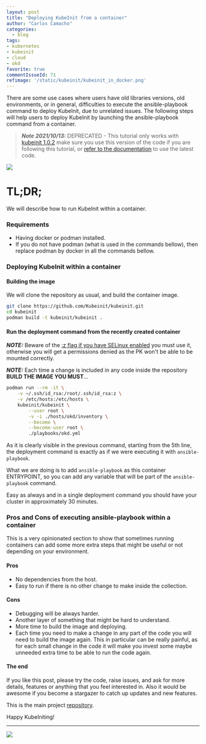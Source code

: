 ```yaml
---
layout: post
title: "Deploying KubeInit from a container"
author: "Carlos Camacho"
categories:
  - blog
tags:
- kubernetes
- kubeinit
- cloud
- okd
favorite: true
commentIssueId: 71
refimage: '/static/kubeinit/kubeinit_in_docker.png'
---
```


There are some use cases where users have old libraries versions,
old environments, or in general, difficulties to execute the
ansible-playbook command to deploy KubeInit, due to unrelated
issues. The following steps will help users to deploy KubeInit by
launching the ansible-playbook command from a container.

>  __*Note 2021/10/13:*__ DEPRECATED - This tutorial only works with
[kubeinit 1.0.2](https://github.com/Kubeinit/kubeinit/releases/tag/1.0.2) make
sure you use this version of the code if you are following this tutorial, or
[refer to the documentation](https://docs.kubeinit.org/) to use the latest code.

![](/static/kubeinit/kubeinit_in_docker.png)

# TL;DR;

We will describe how to run KubeInit within a container.


### Requirements

* Having docker or podman installed.
* If you do not have podman (what is used in the commands bellow),
  then replace podman by docker in all the commands bellow.

### Deploying KubeInit within a container

#### Building the image

We will clone the repository as usual, and build the container image.

```bash
git clone https://github.com/Kubeinit/kubeinit.git
cd kubeinit
podman build -t kubeinit/kubeinit .
```

#### Run the deployment command from the recently created container

**_NOTE:_** Beware of the [:z flag if you have SELinux enabled](https://www.redhat.com/sysadmin/user-namespaces-selinux-rootless-containers)
you must use it, otherwise you will get a permissions denied as the PK won't be able to be mounted correctly.

**_NOTE:_** Each time a change is included in any code inside
the repository **BUILD THE IMAGE YOU MUST**...

```bash
podman run --rm -it \
    -v ~/.ssh/id_rsa:/root/.ssh/id_rsa:z \
    -v /etc/hosts:/etc/hosts \
    kubeinit/kubeinit \
        --user root \
        -v -i ./hosts/okd/inventory \
        --become \
        --become-user root \
        ./playbooks/okd.yml
```
As it is clearly visible in the previous command, starting from
the 5th line, the deployment command is exactly as if we were
executing it with `ansible-playbook`.

What we are doing is to add `ansible-playbook` as this container
ENTRYPOINT, so you can add any variable that will be part
of the `ansible-playbook` command.

Easy as always and in a single deployment command
you should have your cluster in approximately 30 minutes.

### Pros and Cons of executing ansible-playbook within a container

This is a very opinionated section to show that sometimes running
containers can add some more extra steps that might be useful or not
depending on your environment.

#### Pros

* No dependencies from the host.
* Easy to run if there is no other change to make inside the collection.

#### Cons

* Debugging will be always harder.
* Another layer of something that might be hard to understand.
* More time to build the image and deploying.
* Each time you need to make a change in any part of the code you will need to build the image again.
  This in particular can be really painful, as for each small change in the code it will make
  you invest some maybe unneeded extra time to be able to run the code again.

#### The end

If you like this post, please try the code, raise issues, and ask for more details, features or
anything that you feel interested in. Also it would be awesome if you become a stargazer to catch up
updates and new features.

This is the main project [repository](https://github.com/kubeinit/kubeinit).

Happy KubeIniting!

---

![](/static/pod/k8s.jpg)
